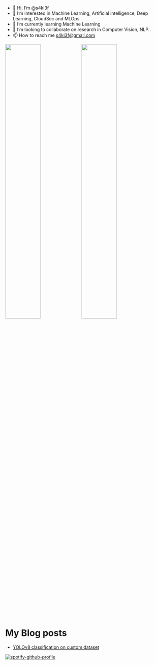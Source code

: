 - 👋 Hi, I’m @s4ki3f
- 👀 I’m interested in Machine Learning, Artificial intelligence, Deep Learning, CloudSec and MLOps
- 🌱 I’m currently learning Machine Learning
- 💞️ I’m looking to collaborate on research in Computer Vision, NLP..
- 📫 How to reach me s4ki3f@gmail.com



<img align="left" width="47%" src="https://github-readme-stats.vercel.app/api?username=s4ki3f&count_private=true&theme=tokyonight" />

<img align="left" width="47%" src="https://github-readme-stats.vercel.app/api/top-langs/?username=s4ki3f" />

#  My Blog posts 
<!-- BLOG-POST-LIST:START -->
- [YOLOv8 classification on custom dataset](https://medium.com/@s4ki3f/yolov8-classification-on-custom-dataset-177ee585a47d?source=rss-38b01e4e7344------2)
<!-- BLOG-POST-LIST:END -->

[![spotify-github-profile](https://spotify-github-profile.vercel.app/api/view?uid=bjif4zdpbsm0z488p5xi4yqsj&cover_image=true&theme=default&show_offline=true&background_color=121212&interchange=true)](https://github.com/kittinan/spotify-github-profile)
<!---
s4ki3f/s4ki3f is a ✨ special ✨ repository because its `README.md` (this file) appears on your GitHub profile.
You can click the Preview link to take a look at your changes.
--->
